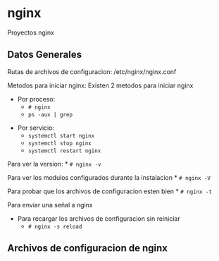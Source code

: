 # nginx
Proyectos nginx

Datos Generales
----------------
Rutas de archivos de configuracion: 
/etc/nginx/nginx.conf

Metodos para iniciar nginx:
Existen 2 metodos para iniciar nginx
  * Por proceso:
    * ` # nginx `
    * ` ps -aux | grep `
  - Por servicio: 
    * ` systemctl start nginx `
    * ` systemctl stop nginx `
    * ` systemctl restart nginx `
    
Para ver la version:
    * ` # nginx -v `

Para ver los modulos configurados durante la instalacion
    * ` # nginx -V `

Para probar que los archivos de configuracion esten bien
    * ` # nginx -t `
    
Para enviar una señal a nginx
  - Para recargar los archivos de configuracion sin reiniciar
    * ` # nginx -s reload `

Archivos de configuracion de nginx
-----------------------------------





    
    
